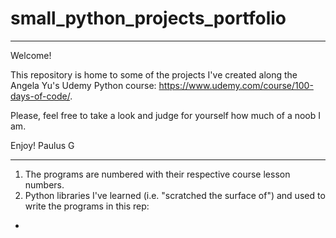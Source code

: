 # small_python_projects_portfolio

___________________________________
Welcome!

This repository is home to some of the projects I've created along the Angela Yu's Udemy Python course: https://www.udemy.com/course/100-days-of-code/.

Please, feel free to take a look and judge for yourself how much of a noob I am.

Enjoy!
Paulus G
___________________________________

1. The programs are numbered with their respective course lesson numbers.
2. Python libraries I've learned (i.e. "scratched the surface of") and used to write the programs in this rep:
- 
